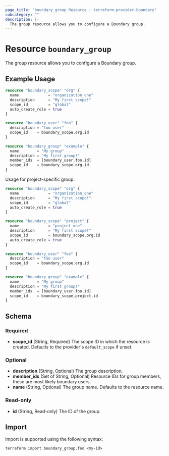 ```yaml
---
page_title: "boundary_group Resource - terraform-provider-boundary"
subcategory: ""
description: |-
  The group resource allows you to configure a Boundary group.
---
```


# Resource `boundary_group`

The group resource allows you to configure a Boundary group.

## Example Usage

```terraform
resource "boundary_scope" "org" {
  name             = "organization_one"
  description      = "My first scope!"
  scope_id         = "global"
  auto_create_role = true
}

resource "boundary_user" "foo" {
  description = "foo user"
  scope_id    = boundary_scope.org.id
}

resource "boundary_group" "example" {
  name        = "My group"
  description = "My first group!"
  member_ids  = [boundary_user.foo.id]
  scope_id    = boundary_scope.org.id
}
```

Usage for project-specific group:

```terraform
resource "boundary_scope" "org" {
  name             = "organization_one"
  description      = "My first scope!"
  scope_id         = "global"
  auto_create_role = true
}

resource "boundary_scope" "project" {
  name             = "project_one"
  description      = "My first scope!"
  scope_id         = boundary_scope.org.id
  auto_create_role = true
}

resource "boundary_user" "foo" {
  description = "foo user"
  scope_id    = boundary_scope.org.id
}

resource "boundary_group" "example" {
  name        = "My group"
  description = "My first group!"
  member_ids  = [boundary_user.foo.id]
  scope_id    = boundary_scope.project.id
}
```

## Schema

### Required

- **scope_id** (String, Required) The scope ID in which the resource is created. Defaults to the provider's `default_scope` if unset.

### Optional

- **description** (String, Optional) The group description.
- **member_ids** (Set of String, Optional) Resource IDs for group members, these are most likely boundary users.
- **name** (String, Optional) The group name. Defaults to the resource name.

### Read-only

- **id** (String, Read-only) The ID of the group.

## Import

Import is supported using the following syntax:

```shell
terraform import boundary_group.foo <my-id>
```
